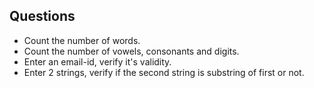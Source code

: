 ## Questions

- Count the number of words.
- Count the number of vowels, consonants and digits.
- Enter an email-id, verify it's validity.
- Enter 2 strings, verify if the second string is substring of first or not.